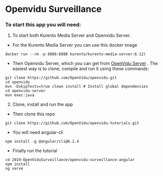 # Openvidu Surveillance
### To start this app you will need:
1) To start both Kurento Media Server and Openvidu Server.
- For the Kurento Media Server you can use this docker image 
```
docker run --rm -p 8888:8888 kurento/kurento-media-server:6.12)
```
- Then Openvidu Server, which you can get from [OpenVidu Server](https://github.com/OpenVidu/openvidu/tree/master/openvidu-server)
. The easiest way is to clone, compile and run it using these commands:
```
git clone https://github.com/OpenVidu/openvidu.git
cd openvidu
mvn -DskipTests=true clean install # Install global dependencies
cd openvidu-server
mvn exec:java
```
2) Clone, install and run the app
- Then clone this repo
```
git clone https://github.com/OpenVidu/openvidu-tutorials.git
```
- You will need angular-cli
```
npm install -g @angular/cli@6.2.4

```
- Finally run the tutorial
```
cd 2019-OpenViduSurveillance/openvidu-surveillance-angular
npm install
ng serve
```
